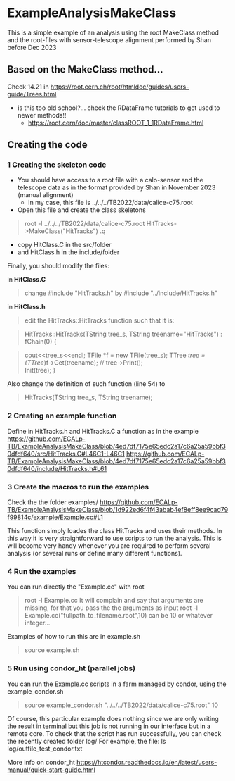 # ExampleAnalysisMakeClass
This is a simple example of an analysis using the root MakeClass method and the root-files with sensor-telescope alignment performed by Shan before Dec 2023

## Based on the MakeClass method...

Check 14.21 in https://root.cern.ch/root/htmldoc/guides/users-guide/Trees.html

* is this too old school?... check the RDataFrame tutorials to get used to newer methods!!
  * https://root.cern/doc/master/classROOT_1_1RDataFrame.html
 
## Creating the code

### 1 Creating the skeleton code

* You should have access to a root file with a calo-sensor and the telescope data as in the format provided by Shan in November 2023 (manual alignment)
  * In my case, this file is ../../../TB2022/data/calice-c75.root
* Open this file and create the class skeletons

> root -l ../../../TB2022/data/calice-c75.root
> HitTracks->MakeClass("HitTracks")
> .q

* copy HitClass.C in the src/folder
* and HitClass.h in the include/folder

Finally, you should modify the files:

in **HitClass.C**
>change #include "HitTracks.h" by #include "../include/HitTracks.h"

in **HitClass.h**
> edit the HitTracks::HitTracks function such that it is:

> HitTracks::HitTracks(TString tree_s, TString treename="HitTracks") : fChain(0) 
> {

>   cout<<tree_s<<endl;
>   TFile *f = new TFile(tree_s);
>   TTree *tree = (TTree*)f->Get(treename);
>   //  tree->Print();                                                                                                                                                                                       
>   Init(tree);
> }

Also change the definition of such function (line 54) to
>  HitTracks(TString tree_s, TString treename);

### 2 Creating an example function

Define in HitTracks.h and HitTracks.C a function as in the example
https://github.com/ECALp-TB/ExampleAnalysisMakeClass/blob/4ed7df7175e65edc2a17c6a25a59bbf30dfdf640/src/HitTracks.C#L46C1-L46C1
https://github.com/ECALp-TB/ExampleAnalysisMakeClass/blob/4ed7df7175e65edc2a17c6a25a59bbf30dfdf640/include/HitTracks.h#L61

### 3 Create the macros to run the examples

Check the the folder examples/
https://github.com/ECALp-TB/ExampleAnalysisMakeClass/blob/1d922ed6f4f43abab4ef8eff8ee9cad79f99814c/example/Example.cc#L1

This function simply loades the class HitTracks and uses their methods. In this way it is very straightforward to use scripts to run the analysis.
This is will become very handy whenever you are required to perform several analysis (or several runs or define many different functions).

### 4 Run the examples

You can run directly the "Example.cc" with root
> root -l Example.cc
It will complain and say that arguments are missing, for that you pass the the arguments as input
> root -l Example.cc\("fullpath_to_filename.root",10\)
can be 10 or whatever integer...

Examples of how to run this are in example.sh

> source example.sh

### 5 Run using condor_ht (parallel jobs)

You can run the Example.cc scripts in a farm managed by condor, using the example_condor.sh

> source example_condor.sh "../../../TB2022/data/calice-c75.root" 10

Of course, this particular example does nothing since we are only writing the result in terminal but this job is not running in our interface but in a remote core.
To check that the script has run successfully, you can check the recently created folder log/
For example, the file: ls log/outfile_test_condor.txt 

More info on condor_ht https://htcondor.readthedocs.io/en/latest/users-manual/quick-start-guide.html


